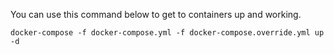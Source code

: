 You can use this command below to get to containers up and working.

`docker-compose -f docker-compose.yml -f docker-compose.override.yml up -d`